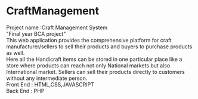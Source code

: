# CraftManagement
Project name :Craft Management System<br>
"Final year BCA project"<br>
This web application provides the comprehensive platform for craft manufacturer/sellers to sell their products and buyers to purchase products as well.<br>
Here all the Handicraft items can be stored in one particular place like a store where products can reach not only National markets but also International market. Sellers can sell their products directly to customers without any intermediate person.<br>
Front End : HTML,CSS,JAVASCRIPT<br>
Back End : PHP
